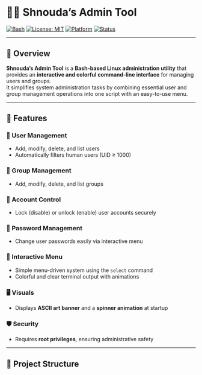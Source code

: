 # 🧑‍💻 Shnouda’s Admin Tool

[![Bash](https://img.shields.io/badge/Language-Bash-blue.svg)](https://www.gnu.org/software/bash/)
[![License: MIT](https://img.shields.io/badge/License-MIT-green.svg)](LICENSE)
[![Platform](https://img.shields.io/badge/Platform-Linux-lightgrey.svg)](#)
[![Status](https://img.shields.io/badge/Status-Active-success.svg)](#)

---

## 🎯 Overview

**Shnouda’s Admin Tool** is a **Bash-based Linux administration utility** that provides an **interactive and colorful command-line interface** for managing users and groups.  
It simplifies system administration tasks by combining essential user and group management operations into one script with an easy-to-use menu.

---

## 🌟 Features

### 👤 User Management
- Add, modify, delete, and list users  
- Automatically filters human users (UID ≥ 1000)

### 👥 Group Management
- Add, modify, delete, and list groups

### 🔐 Account Control
- Lock (disable) or unlock (enable) user accounts securely

### 🔑 Password Management
- Change user passwords easily via interactive menu

### 🧭 Interactive Menu
- Simple menu-driven system using the `select` command  
- Colorful and clear terminal output with animations

### 🖥️ Visuals
- Displays **ASCII art banner** and a **spinner animation** at startup

### 🛡️ Security
- Requires **root privileges**, ensuring administrative safety

---

## 📂 Project Structure

